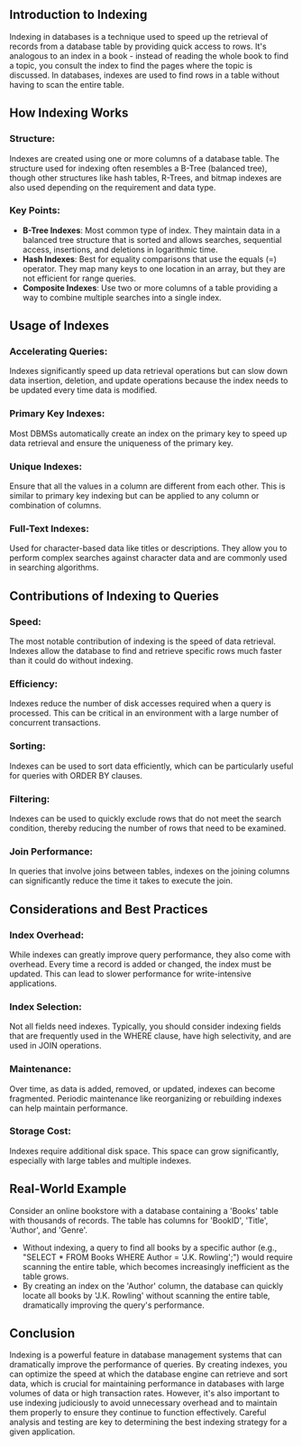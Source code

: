 
## Introduction to Indexing

Indexing in databases is a technique used to speed up the retrieval of records from a database table by providing quick access to rows. It's analogous to an index in a book - instead of reading the whole book to find a topic, you consult the index to find the pages where the topic is discussed. In databases, indexes are used to find rows in a table without having to scan the entire table.

## How Indexing Works

### Structure:

Indexes are created using one or more columns of a database table. The structure used for indexing often resembles a B-Tree (balanced tree), though other structures like hash tables, R-Trees, and bitmap indexes are also used depending on the requirement and data type.

### Key Points:

- **B-Tree Indexes**: Most common type of index. They maintain data in a balanced tree structure that is sorted and allows searches, sequential access, insertions, and deletions in logarithmic time.
- **Hash Indexes**: Best for equality comparisons that use the equals (=) operator. They map many keys to one location in an array, but they are not efficient for range queries.
- **Composite Indexes**: Use two or more columns of a table providing a way to combine multiple searches into a single index.

## Usage of Indexes

### Accelerating Queries:

Indexes significantly speed up data retrieval operations but can slow down data insertion, deletion, and update operations because the index needs to be updated every time data is modified.

### Primary Key Indexes:

Most DBMSs automatically create an index on the primary key to speed up data retrieval and ensure the uniqueness of the primary key.

### Unique Indexes:

Ensure that all the values in a column are different from each other. This is similar to primary key indexing but can be applied to any column or combination of columns.

### Full-Text Indexes:

Used for character-based data like titles or descriptions. They allow you to perform complex searches against character data and are commonly used in searching algorithms.

## Contributions of Indexing to Queries

### Speed:

The most notable contribution of indexing is the speed of data retrieval. Indexes allow the database to find and retrieve specific rows much faster than it could do without indexing.

### Efficiency:

Indexes reduce the number of disk accesses required when a query is processed. This can be critical in an environment with a large number of concurrent transactions.

### Sorting:

Indexes can be used to sort data efficiently, which can be particularly useful for queries with ORDER BY clauses.

### Filtering:

Indexes can be used to quickly exclude rows that do not meet the search condition, thereby reducing the number of rows that need to be examined.

### Join Performance:

In queries that involve joins between tables, indexes on the joining columns can significantly reduce the time it takes to execute the join.

## Considerations and Best Practices

### Index Overhead:

While indexes can greatly improve query performance, they also come with overhead. Every time a record is added or changed, the index must be updated. This can lead to slower performance for write-intensive applications.

### Index Selection:

Not all fields need indexes. Typically, you should consider indexing fields that are frequently used in the WHERE clause, have high selectivity, and are used in JOIN operations.

### Maintenance:

Over time, as data is added, removed, or updated, indexes can become fragmented. Periodic maintenance like reorganizing or rebuilding indexes can help maintain performance.

### Storage Cost:

Indexes require additional disk space. This space can grow significantly, especially with large tables and multiple indexes.

## Real-World Example

Consider an online bookstore with a database containing a 'Books' table with thousands of records. The table has columns for 'BookID', 'Title', 'Author', and 'Genre'.

- Without indexing, a query to find all books by a specific author (e.g., "SELECT * FROM Books WHERE Author = 'J.K. Rowling';") would require scanning the entire table, which becomes increasingly inefficient as the table grows.
- By creating an index on the 'Author' column, the database can quickly locate all books by 'J.K. Rowling' without scanning the entire table, dramatically improving the query's performance.

## Conclusion

Indexing is a powerful feature in database management systems that can dramatically improve the performance of queries. By creating indexes, you can optimize the speed at which the database engine can retrieve and sort data, which is crucial for maintaining performance in databases with large volumes of data or high transaction rates. However, it's also important to use indexing judiciously to avoid unnecessary overhead and to maintain them properly to ensure they continue to function effectively. Careful analysis and testing are key to determining the best indexing strategy for a given application.